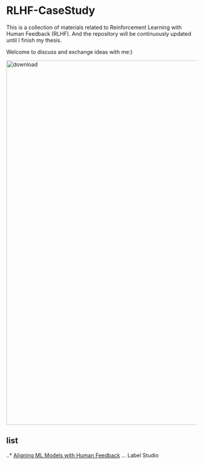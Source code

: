 # RLHF-CaseStudy
This is a collection of materials related to Reinforcement Learning with Human Feedback (RLHF). And the repository will be continuously updated until I finish my thesis.

Welcome to  discuss and exchange ideas with me:)

<img width="963" alt="download" src="https://github.com/DDDDorwin/RLHF-CaseStudy/assets/89888473/4a2ff1da-ec86-4d30-9ffd-8a9bdbf79063">

## list
..* [Aligning ML Models with Human Feedback](https://github.com/HumanSignal/RLHF/tree/master)
... Label Studio




